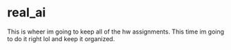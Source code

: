 # real_ai
This is wheer im going to keep all of the hw assignments. This time im going to do it right lol and keep it organized. 
